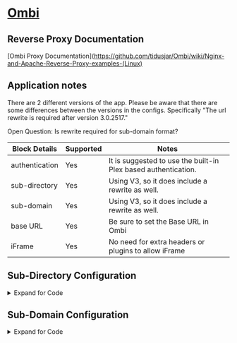 <!-- This should be the app name and the URL to the app site -->
<!-- If major revisions exist of an app that change the RP support follow the app name with V# -->
# [Ombi](https://www.ombi.io)

## Reverse Proxy Documentation
<!-- This should point to any provided documentation by the app developer -->
<!-- Additionally if available, any important notes about RP from app developer -->
[Ombi Proxy Documentation](https://github.com/tidusjar/Ombi/wiki/Nginx-and-Apache-Reverse-Proxy-examples-(Linux)

## Application notes
<!-- This should be used to highlight/outline any special notes, or important points about the configs -->
There are 2 different versions of the app. Please be aware that there are some differences between the versions in the configs. Specifically "The url rewrite is required after version 3.0.2517."

Open Question: Is rewrite required for sub-domain format?

<!-- This will be used to outline all the pertinent block details -->
Block Details | Supported | Notes
------ | ------ | ------
authentication | Yes | It is suggested to use the built-in Plex based authentication.
sub-directory | Yes | Using V3, so it does include a rewrite as well.
sub-domain | Yes | Using V3, so it does include a rewrite as well.
base URL | Yes | Be sure to set the Base URL in Ombi
iFrame | Yes | No need for extra headers or plugins to allow iFrame

<!-- This is to be used to show code for a sub-directory config -->
## Sub-Directory Configuration

<details>

<summary> Expand for Code </summary>

### appname.conf
```nginx
## Main server block to redirect traffic from HTTP to HTTPS
server {
  listen 80;
  server_name <fqdn>;
  return 301 https://$host$request_uri;
}

## Main server block for HTTPS
server {
  listen 443 ssl;
  server_name <fqdn>;

  root /config/www;
  index index.html index.htm index.php;
  include /config/nginx/ssl.conf ## Using a single include for all SSL related items

  location /<baseurl>/ {
    proxy_pass  http://<hostname>:5000/; ## Default <port> is 5000, adjust if necessary
    include /config/nginx/proxy.conf; ## Using a single include file for commonly used settings
    proxy_cache_bypass $http_upgrade;
    proxy_set_header Connection keep-alive;
    proxy_set_header Upgrade $http_upgrade;
    proxy_set_header X-Forwarded-Host $server_name;
    proxy_set_header X-Forwarded-Ssl on;
  }
## Required for Ombi 3.0.2517+
    if ($http_referer ~* /requests/) {
              rewrite ^/dist/([0-9\d*]).js /requests/dist/$1.js last;
      }
```
### proxy.conf
```nginx
client_max_body_size 10m;
client_body_buffer_size 128k;

#Timeout if the real server is dead
proxy_next_upstream error timeout invalid_header http_500 http_502 http_503;

# Advanced Proxy Config
send_timeout 5m;
proxy_read_timeout 240;
proxy_send_timeout 240;
proxy_connect_timeout 240;

# Basic Proxy Config
proxy_set_header Host $host:$server_port;
proxy_set_header X-Real-IP $remote_addr;
proxy_set_header X-Forwarded-For $proxy_add_x_forwarded_for;
proxy_set_header X-Forwarded-Proto $scheme;
proxy_redirect  http://  $scheme://;
proxy_http_version 1.1;
proxy_set_header Connection "";
proxy_cache_bypass $cookie_session;
proxy_no_cache $cookie_session;
proxy_buffers 32 4k;
```
### ssl.conf
```nginx
## Certificates from LE container placement
ssl_certificate /config/keys/letsencrypt/fullchain.pem;
ssl_certificate_key /config/keys/letsencrypt/privkey.pem;

## Strong Security recommended settings per cipherli.st
ssl_dhparam /config/nginx/dhparams.pem;
ssl_ciphers ECDHE-RSA-AES256-GCM-SHA512:DHE-RSA-AES256-GCM-SHA512:ECDHE-RSA-AES256-GCM-SHA384:DHE-RSA-AES256-GCM-SHA384:ECDHE-RSA-AES256-SHA384;
ssl_ecdh_curve secp384r1; # Requires nginx >= 1.1.0
ssl_session_timeout  10m;

## Settings to add strong security profile (A+ on securityheaders.io/ssllabs.com)
add_header Strict-Transport-Security "max-age=63072000; includeSubDomains; preload";
add_header X-Content-Type-Options nosniff;
add_header X-XSS-Protection "1; mode=block";
add_header X-Robots-Tag none;
add_header Content-Security-Policy "frame-ancestors https://*.<fqdn> https://<fqdn>"; ## Use *.domain.com, not *.sub.domain.com
add_header X-Frame-Options "ALLOW-FROM https://*.<fqdn>" always; ## Use *.domain.com, not *.sub.domain.com
add_header Referrer-Policy "strict-origin";
proxy_cookie_path / "/; HTTPOnly; Secure";
more_set_headers "Server: Classified";
more_clear_headers 'X-Powered-By';
```

</details>

<!-- This is to be used to show code for a sub-domain config -->
## Sub-Domain Configuration

<details>

<summary> Expand for Code </summary>

### appname.conf
```nginx
## Main server block to redirect traffic from HTTP to HTTPS
server {
  listen 80;
  server_name <fqdn>;
  return 301 https://$host$request_uri;
}

## Main server block for HTTPS
server {
  listen 443 ssl;
  server_name <fqdn>;

  root /config/www;
  index index.html index.htm index.php;
  include /config/nginx/ssl.conf ## Using a single include for all SSL related items

  location / {
    proxy_pass  http://<hostname>:5000/; ## Default <port> is 5000, adjust if necessary
    include /config/nginx/proxy.conf; ## Using a single include file for commonly used settings
    proxy_cache_bypass $http_upgrade;
    proxy_set_header Connection keep-alive;
    proxy_set_header Upgrade $http_upgrade;
    proxy_set_header X-Forwarded-Host $server_name;
    proxy_set_header X-Forwarded-Ssl on;
  }
## Required for Ombi 3.0.2517+
    if ($http_referer ~* /) {
              rewrite ^/dist/([0-9\d*]).js /dist/$1.js last;
      }
```
### proxy.conf
```nginx
client_max_body_size 10m;
client_body_buffer_size 128k;

#Timeout if the real server is dead
proxy_next_upstream error timeout invalid_header http_500 http_502 http_503;

# Advanced Proxy Config
send_timeout 5m;
proxy_read_timeout 240;
proxy_send_timeout 240;
proxy_connect_timeout 240;

# Basic Proxy Config
proxy_set_header Host $host:$server_port;
proxy_set_header X-Real-IP $remote_addr;
proxy_set_header X-Forwarded-For $proxy_add_x_forwarded_for;
proxy_set_header X-Forwarded-Proto $scheme;
proxy_redirect  http://  $scheme://;
proxy_http_version 1.1;
proxy_set_header Connection "";
proxy_cache_bypass $cookie_session;
proxy_no_cache $cookie_session;
proxy_buffers 32 4k;
```
### ssl.conf
```nginx
## Certificates from LE container placement
ssl_certificate /config/keys/letsencrypt/fullchain.pem;
ssl_certificate_key /config/keys/letsencrypt/privkey.pem;

## Strong Security recommended settings per cipherli.st
ssl_dhparam /config/nginx/dhparams.pem;
ssl_ciphers ECDHE-RSA-AES256-GCM-SHA512:DHE-RSA-AES256-GCM-SHA512:ECDHE-RSA-AES256-GCM-SHA384:DHE-RSA-AES256-GCM-SHA384:ECDHE-RSA-AES256-SHA384;
ssl_ecdh_curve secp384r1; # Requires nginx >= 1.1.0
ssl_session_timeout  10m;

## Settings to add strong security profile (A+ on securityheaders.io/ssllabs.com)
add_header Strict-Transport-Security "max-age=63072000; includeSubDomains; preload";
add_header X-Content-Type-Options nosniff;
add_header X-XSS-Protection "1; mode=block";
add_header X-Robots-Tag none;
add_header Content-Security-Policy "frame-ancestors https://*.<fqdn> https://<fqdn>"; ## Use *.domain.com, not *.sub.domain.com
add_header X-Frame-Options "ALLOW-FROM https://*.<fqdn>" always; ## Use *.domain.com, not *.sub.domain.com
add_header Referrer-Policy "strict-origin";
proxy_cookie_path / "/; HTTPOnly; Secure";
more_set_headers "Server: Classified";
more_clear_headers 'X-Powered-By';
```

</details>
